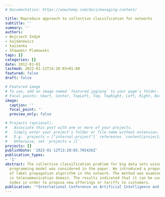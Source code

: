 ```yaml
---
# Documentation: https://wowchemy.com/docs/managing-content/

title: Mapreduce approach to collective classification for networks
subtitle: ''
summary: ''
authors:
- Wojciech Indyk
- kajdanowicz
- kazienko
- Sławomir Plamowski
tags: []
categories: []
date: 2012-01-01
lastmod: 2022-01-12T14:28:03+01:00
featured: false
draft: false

# Featured image
# To use, add an image named `featured.jpg/png` to your page's folder.
# Focal points: Smart, Center, TopLeft, Top, TopRight, Left, Right, BottomLeft, Bottom, BottomRight.
image:
  caption: ''
  focal_point: ''
  preview_only: false

# Projects (optional).
#   Associate this post with one or more of your projects.
#   Simply enter your project's folder or file name without extension.
#   E.g. `projects = ["internal-project"]` references `content/project/deep-learning/index.md`.
#   Otherwise, set `projects = []`.
projects: []
publishDate: '2022-01-12T13:28:03.705426Z'
publication_types:
- '1'
abstract: The collective classification problem for big data sets using MapReduce
  programming model was considered in the paper. We introduced a proposal for implementation
  of label propagation algorithm in the network. The method was examined on real dataset
  in telecommunication domain. The results indicated that it can be used to classify
  nodes in order to propose new offerings or tariffs to customers.
publication: '*International Conference on Artificial Intelligence and Soft Computing*'
---
```

